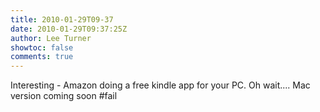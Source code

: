 ```yaml
---
title: 2010-01-29T09-37
date: 2010-01-29T09:37:25Z
author: Lee Turner
showtoc: false
comments: true
---
```


Interesting - Amazon doing a free kindle app for your PC.  Oh wait.... Mac version coming soon #fail

